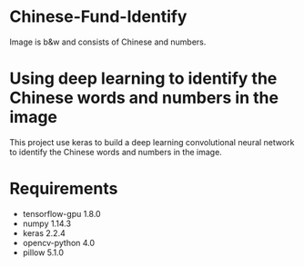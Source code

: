 # Chinese-Fund-Identify
Image is b&amp;w and consists of Chinese and numbers.

# Using deep learning to identify the Chinese words and numbers in the image 
This project use keras to build a deep learning convolutional neural network to identify the Chinese words and numbers in the image.

# Requirements
* tensorflow-gpu 1.8.0
* numpy 1.14.3
* keras 2.2.4
* opencv-python 4.0
* pillow 5.1.0
